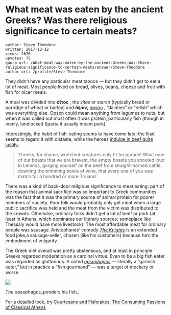# What meat was eaten by the ancient Greeks? Was there religious significance to certain meats?

	author: Steve Theodore
	written: 2017-12-12
	views: 2676
	upvotes: 75
	quora url: /What-meat-was-eaten-by-the-ancient-Greeks-Was-there-religious-significance-to-certain-meats/answer/Steve-Theodore
	author url: /profile/Steve-Theodore


They didn’t have any particular meat taboos — but they didn’t get to eat a lot of meat. Most people lived on bread, olives, beans, cheese and fruit with fish for nicer meals.

A meal was divided into __σίτος__ , the _sitos_  or starch (typically bread or porridge of wheat or barley) and __ὄψον,__  _[opson](http://www.perseus.tufts.edu/hopper/text?doc=Perseus%3Atext%3A1999.04.0063%3Aalphabetic+letter%3DO%3Aentry+group%3D1%3Aentry%3Dopson-cn)_ _,_ “dainties” or “relish” which was everything else. Opson could mean anything from legumes to nuts, but when it was called out most often it was protein, particularly fish (though in manly, landlocked Sparta it usually meant pork).

Interestingly, the habit of fish-eating seems to have come late: the Iliad seems to regard it with distaste, while the heroes [indulge in beef quite lustily:](http://www.poetryintranslation.com/PITBR/Greek/Iliad8.php)

> ‘Greeks, for shame, wretched creatures only fit for parade! What now of our boasts that we are bravest, the empty boasts you shouted loud in Lemnos, gorging yourself on the beef from straight-horned cattle, downing the brimming bowls of wine, that every one of you was match for a hundred or more Trojans!`

There was a kind of back-door religious significance to meat eating: part of the reason that animal sacrifice was so important to Greek communities was the fact that it was the primary source of animal protein for poorer members of society. Poor folk would probably only get meat when a large public sacrifice was held and the meat from the victim was distributed to the crowds. Otherwise, ordinary folks didn’t get a lot of beef or pork (at least in Athens, which dominates our literary sources; someplace like Thessaly would have more livestock). The most affordable meat for ordinary people was sausage. Aristophanes’ comedy _[The Knights](http://www.ancient-literature.com/greece_aristophanes_knights.html)_  is an extended food joke,a sausage-seller, chosen (like his customers) because he’s the embodiment of vulgarity.

The Greek diet overall was pretty abstemious, and at least in principle Greeks regarded moderation as a cardinal virtue. Even to be a big fish eater was regarded as gluttonous. A noted _[opsophagos](https://en.wikipedia.org/wiki/Opsophagos)_ _—_ literally a “garnish eater,” but in practice a “fish gourmand” — was a target of mockery or worse.

![](https://qph.fs.quoracdn.net/main-qimg-dfb0e5f89af6077da2ab7e263549da0d-c)

_The_ opsophagos_ponders his fish_ 

For a detailed look, try [Courtesans and Fishcakes: The Consuming Passions of Classical Athens](http://amzn.to/2BW0Bdi)

